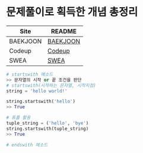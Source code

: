 # 문제풀이로 획득한 개념 총정리

| Site     | README                           |
| -------- | -------------------------------- |
| BAEKJOON | [BAEKJOON](./BAEKJOON/README.md) |
| Codeup   | [Codeup](./Codeup/README.md)     |
| SWEA     | [SWEA](./SWEA/README.md)         |

```python
# startswith 메소드
>> 문자열의 시작 or 끝 조건을 판단
# startswith(시작하는 문자열, 시작지점)
string = 'hello world!'

string.startswith('hello')
>> True

# 튜플 활용
tuple_string = ('hello', 'bye')
string.startswith(tuple_string)
>> True
```

```python
# endswith 메소드
```

